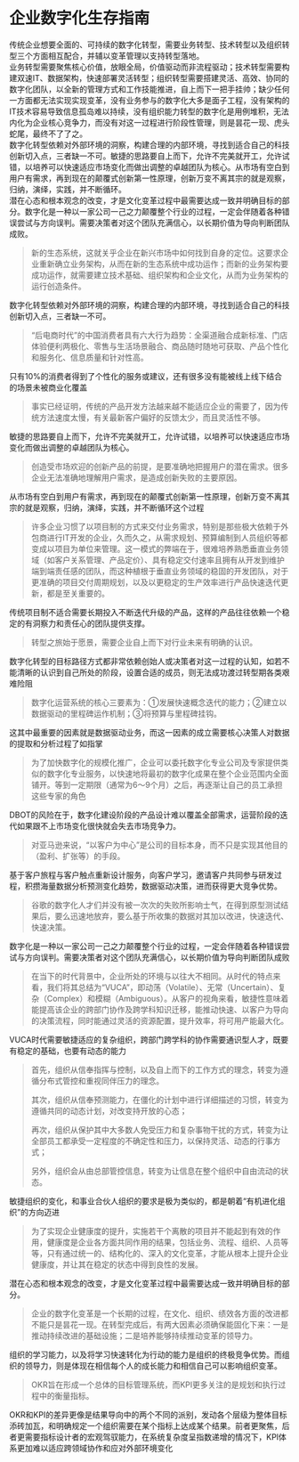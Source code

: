 # 企业数字化生存指南

传统企业想要全面的、可持续的数字化转型，需要业务转型、技术转型以及组织转型三个方面相互配合，并辅以变革管理以支持转型落地。  
业务转型需要聚焦核心价值，放眼全局，价值驱动而非流程驱动；技术转型需要构建双速IT、数据架构，快速部署灵活转型；组织转型需要搭建灵活、高效、协同的数字化团队，以全新的管理方式和工作技能推进，自上而下一把手挂帅；缺少任何一方面都无法实现实现变革，没有业务参与的数字化大多是面子工程，没有架构的IT技术容易导致信息孤岛难以持续，没有组织能力转型的数字化是用例堆积，无法内化为企业核心竞争力，而没有对这一过程进行阶段性管理，则是昙花一现、虎头蛇尾，最终不了了之。  
数字化转型依赖对外部环境的洞察，构建合理的内部环境，寻找到适合自己的科技创新切入点，三者缺一不可。敏捷的思路要自上而下，允许不完美就开工，允许试错，以培养可以快速适应市场变化而做出调整的卓越团队为核心。从市场有空白到用户有需求，再到现在的颠覆式创新第一性原理，创新万变不离其宗的就是观察，归纳，演绎，实践，并不断循环。  
潜在心态和根本观念的改变，才是文化变革过程中最需要达成一致并明确目标的部分。数字化是一种以一家公司一己之力颠覆整个行业的过程，一定会伴随着各种错误尝试与方向误判。需要决策者对这个团队充满信心，以长期价值为导向判断团队成败。

> 新的生态系统，这就关乎企业在新兴市场中如何找到自身的定位。这要求企业重新确立业务架构，从而在新的生态系统中成功运作；而新的业务架构要成功运作，就需要建立技术基础、组织架构和企业文化，从而为业务架构的运行创造条件。

数字化转型依赖对外部环境的洞察，构建合理的内部环境，寻找到适合自己的科技创新切入点，三者缺一不可。

> “后电商时代”的中国消费者具有六大行为趋势：全渠道融合成新标准、门店体验便利两极化、零售与生活场景融合、商品随时随地可获取、产品个性化和服务化、信息质量和针对性高。

只有10%的消费者得到了个性化的服务或建议，还有很多没有能被线上线下结合的场景未被商业化覆盖

> 事实已经证明，传统的产品开发方法越来越不能适应企业的需要了，因为传统方法速度太慢，有关最新客户偏好的反馈太少，而且灵活性不够。

敏捷的思路要自上而下，允许不完美就开工，允许试错，以培养可以快速适应市场变化而做出调整的卓越团队为核心。

> 创造受市场欢迎的创新产品的前提，是要准确地把握用户的潜在需求。很多企业无法准确地理解用户需求，是造成创新失败的主要原因。

从市场有空白到用户有需求，再到现在的颠覆式创新第一性原理，创新万变不离其宗的就是观察，归纳，演绎，实践，并不断循环这个过程

> 许多企业习惯了以项目制的方式来交付业务需求，特别是那些极大依赖于外包商进行IT开发的企业，久而久之，从需求规划、预算编制到人员组织等都变成以项目为单位来管理。这一模式的弊端在于，很难培养熟悉垂直业务领域（如客户关系管理、产品定价）、具有稳定交付速率且拥有从开发到维护端到端责任感的团队，而这种植根于垂直业务领域的稳固的开发团队，对于更准确的项目交付周期规划，以及以更稳定的生产效率进行产品快速迭代更新，都是至关重要的。

传统项目制不适合需要长期投入不断迭代升级的产品，这样的产品往往依赖一个稳定的有洞察力和责任心的团队提供支撑。

> 转型之旅始于愿景，需要企业自上而下对行业未来有明确的认识。

数字化转型的目标路径方式都非常依赖创始人或决策者对这一过程的认知，如若不能清晰的认识到自己所处的阶段，设置合适的成员，则无法成功渡过转型期各类艰难险阻

> 数字化运营系统的核心三要素为：①发展快速概念迭代的能力；②建立以数据驱动的里程碑运作机制；③将预算与里程碑挂钩。

这其中最重要的因素就是数据驱动业务，而这一因素的成立需要核心决策人对数据的提取和分析过程了如指掌

> 为了加快数字化的规模化推广，企业可以委托数字化专业公司及专家提供类似的数字化专业服务，以快速地将最初的数字化成果在整个企业范围内全面铺开。等到一定期限（通常为6～9个月）之后，再逐渐让自己的员工承担这些专家的角色

DBOT的风险在于，数字化建设阶段的产品设计难以覆盖全部需求，运营阶段的迭代如果跟不上市场变化很快就会失去市场竞争力。

> 对亚马逊来说，“以客户为中心”是公司的目标本身，而不只是实现其他目的（盈利、扩张等）的手段。

基于客户旅程与客户触点重新设计服务，向客户学习，邀请客户共同参与研发过程，积攒海量数据分析预测变化趋势，数据驱动决策，进而获得更大竞争优势。

> 谷歌的数字化人才们并没有被一次次的失败所影响士气，在得到原型测试结果后，要么迅速地放弃，要么基于所收集的数据对其加以改进，快速迭代、快速决策。

数字化是一种以一家公司一己之力颠覆整个行业的过程，一定会伴随着各种错误尝试与方向误判。需要决策者对这个团队充满信心，以长期价值为导向判断团队成败

> 在当下的时代背景中，企业所处的环境与以往大不相同。从时代的特点来看，我们将其总结为“VUCA”，即动荡（Volatile）、无常（Uncertain）、复杂（Complex）和模糊（Ambiguous）。从客户的视角来看，敏捷性意味着能提高该企业的跨部门协作及跨学科知识迁移，能推动快速、以客户为导向的决策流程，同时能通过灵活的资源配置，提升效率，将可用产能最大化。

VUCA时代需要敏捷适应的复杂组织，跨部门跨学科的协作需要通识型人才，既要有稳定的基础，也要有动态的能力

> 首先，组织从信奉指挥与控制，以及自上而下的工作方式的理念，转变为遵循分布式管控和重视同伴压力的理念。
>
> 其次，组织从信奉预测能力，在僵化的计划中进行详细描述的习惯，转变为遵循共同的动态计划，对改变持开放的心态；
>
> 再次，组织从保护其中大多数人免受压力和复杂事物干扰的方式，转变为让全部员工都承受一定程度的不确定性和压力，以保持灵活、动态的行事方式；
>
> 另外，组织会从由总部管控信息，转变为让信息在整个组织中自由流动的状态。

敏捷组织的变化，和事业合伙人组织的要求是极为类似的，都是朝着“有机进化组织”的方向迈进

> 为了实现企业健康度的提升，实施若干个离散的项目并不能起到有效的作用，健康度是企业各方面共同作用的结果，包括业务、流程、组织、人员等等，只有通过统一的、结构化的、深入的文化变革，才能从根本上提升企业健康度，并让其在稳定的状态中得到良性的发展。

潜在心态和根本观念的改变，才是文化变革过程中最需要达成一致并明确目标的部分。

> 企业的数字化变革是一个长期的过程，在文化、组织、绩效各方面的改进都不能只是昙花一现。在转型完成后，有两大因素必须确保能固化下来：一是推动持续改进的基础设施；二是培养能够持续推动变革的领导力。

组织的学习能力，以及将学习快速转化为行动的能力是组织的终极竞争优势。而组织的领导力，则是体现在相信每个人的成长能力和相信自己可以影响组织变革。

> OKR旨在形成一个总体的目标管理系统，而KPI更多关注的是规划和执行过程中的衡量指标。

OKR和KPI的差异更像是结果导向中的两个不同的派别，发动各个层级为整体目标添砖加瓦，和明确规定一个组织需要在某个指标上达成某个结果。前者更聚焦，后者更需要指标设计者的宏观驾驭能力，在系统复杂度呈指数递增的情况下，KPI体系更加难以适应跨领域协作和应对外部环境变化

‍
